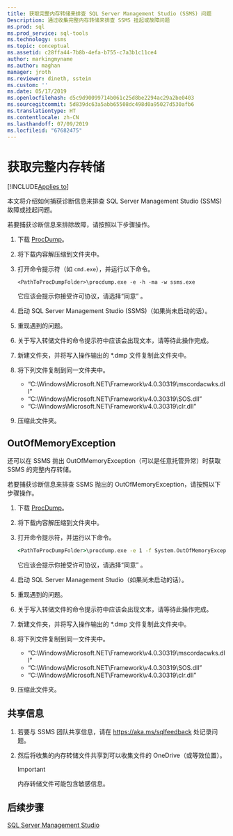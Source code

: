 ```yaml
---
title: 获取完整内存转储来排查 SQL Server Management Studio (SSMS) 问题
Description: 通过收集完整内存转储来排查 SSMS 挂起或故障问题
ms.prod: sql
ms.prod_service: sql-tools
ms.technology: ssms
ms.topic: conceptual
ms.assetid: c28ffa44-7b8b-4efa-b755-c7a3b1c11ce4
author: markingmyname
ms.author: maghan
manager: jroth
ms.reviewer: dineth, sstein
ms.custom: ''
ms.date: 05/17/2019
ms.openlocfilehash: d5c9d90099714b061c25d8be2294ac29a2be0403
ms.sourcegitcommit: 5d839dc63a5abb65508dc498d0a95027d530afb6
ms.translationtype: HT
ms.contentlocale: zh-CN
ms.lasthandoff: 07/09/2019
ms.locfileid: "67682475"
---
```

# <a name="get-full-memory-dump"></a>获取完整内存转储

[!INCLUDE[Applies to](../../includes/appliesto-ss-asdb-asdw-xxx-md.md)]

本文将介绍如何捕获诊断信息来排查 SQL Server Management Studio (SSMS) 故障或挂起问题。

若要捕获诊断信息来排除故障，请按照以下步骤操作。

1. 下载 [ProcDump](https://technet.microsoft.com/sysinternals/dd996900.aspx)。

2. 将下载内容解压缩到文件夹中。

3. 打开命令提示符（如 `cmd.exe`），并运行以下命令。

    ```
    <PathToProcDumpFolder>\procdump.exe -e -h -ma -w ssms.exe
    ```

    它应该会提示你接受许可协议，请选择“同意”  。

4. 启动 SQL Server Management Studio (SSMS)（如果尚未启动的话）。

5. 重现遇到的问题。

6. 关于写入转储文件的命令提示符中应该会出现文本，请等待此操作完成。

7. 新建文件夹，并将写入操作输出的 *.dmp 文件复制此文件夹中。

8. 将下列文件复制到同一文件夹中。

    * “C:\Windows\Microsoft.NET\Framework\v4.0.30319\mscordacwks.dll”
    * “C:\Windows\Microsoft.NET\Framework\v4.0.30319\SOS.dll”
    * “C:\Windows\Microsoft.NET\Framework\v4.0.30319\clr.dll”

9. 压缩此文件夹。

## <a name="outofmemoryexception"></a>OutOfMemoryException

还可以在 SSMS 抛出 OutOfMemoryException（可以是任意托管异常）时获取 SSMS 的完整内存转储。

若要捕获诊断信息来排查 SSMS 抛出的 OutOfMemoryException，请按照以下步骤操作。

1. 下载 [ProcDump](https://technet.microsoft.com/sysinternals/dd996900.aspx)。

2. 将下载内容解压缩到文件夹中。

3. 打开命令提示符，并运行以下命令。

    ```cmd
    <PathToProcDumpFolder>\procdump.exe -e 1 -f System.OutOfMemoryException -ma -w ssms.exe
    ```

    它应该会提示你接受许可协议，请选择“同意”  。

4. 启动 SQL Server Management Studio（如果尚未启动的话）。

5. 重现遇到的问题。

6. 关于写入转储文件的命令提示符中应该会出现文本，请等待此操作完成。

7. 新建文件夹，并将写入操作输出的 *.dmp 文件复制此文件夹中。

8. 将下列文件复制到同一文件夹中。

    * “C:\Windows\Microsoft.NET\Framework\v4.0.30319\mscordacwks.dll”
    * “C:\Windows\Microsoft.NET\Framework\v4.0.30319\SOS.dll”
    * “C:\Windows\Microsoft.NET\Framework\v4.0.30319\clr.dll”

9. 压缩此文件夹。

## <a name="share-the-information"></a>共享信息

1. 若要与 SSMS 团队共享信息，请在 https://aka.ms/sqlfeedback 处记录问题。

2. 然后将收集的内存转储文件共享到可以收集文件的 OneDrive（或等效位置）。

    > [!Important]
    > 内存转储文件可能包含敏感信息。

## <a name="next-steps"></a>后续步骤

[SQL Server Management Studio](../sql-server-management-studio-ssms.md)